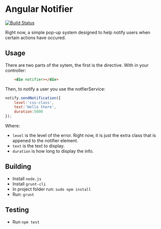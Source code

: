Angular Notifier
==============

[![Build Status](https://secure.travis-ci.org/Xesued/angular-notify.png)](http://travis-ci.org/Xesued/angular-notify)

Right now, a simple pop-up system designed to help notify users when certain actions have occured.

Usage
-----

There are two parts of the sytem, the first is the directive. With in your controller:
```html
    <div notifier></div>
```


Then, to notify a user you use the notfierService:
    
```javascript
notify.sendNotification({
	level:'css-class',
	text:'Hello there',
	duration:5000	
});
```

Where:

* `level` is the level of the error.  Right now, it is just the extra class that is appened to the notifier element.
* `text` is the text to display.
* `duration` is how long to display the info.


Building
--------

* Install `node.js`
* Install `grunt-cli`
* In project folder run: `sudo npm install`
* Run: `grunt`


Testing
-------

* Run `npm test`